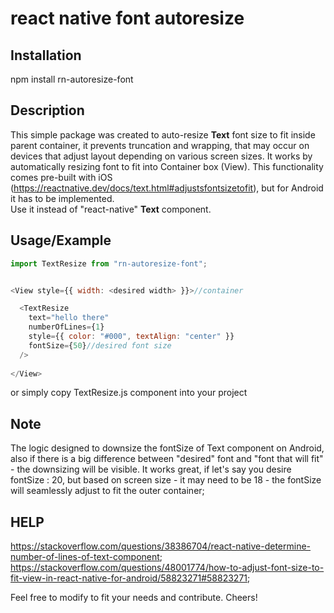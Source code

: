 # react native font autoresize

## Installation
npm install rn-autoresize-font

## Description
This simple package was created to auto-resize **Text** font size to fit inside parent container, it prevents truncation and wrapping, that may occur on devices that adjust layout depending on various screen sizes. It works by automatically resizing font to fit into Container box (View). This functionality comes pre-built with iOS (https://reactnative.dev/docs/text.html#adjustsfontsizetofit), but for Android it has to be implemented.<br /> 
Use it instead of "react-native" **Text** component.

## Usage/Example
```javascript
import TextResize from "rn-autoresize-font";


<View style={{ width: <desired width> }}>//container

  <TextResize 
    text="hello there"
    numberOfLines={1}
    style={{ color: "#000", textAlign: "center" }}
    fontSize={50}//desired font size 
  />
  
</View>
```
or simply copy TextResize.js component into your project

## Note
The logic designed to downsize the fontSize of Text component on Android, also if there is a big difference between "desired" font and "font that will fit" - the downsizing will be visible. It works great, if let's say you desire fontSize : 20, but based on screen size - it may need to be 18 - the fontSize will seamlessly adjust to fit the outer container;

## HELP
https://stackoverflow.com/questions/38386704/react-native-determine-number-of-lines-of-text-component;
https://stackoverflow.com/questions/48001774/how-to-adjust-font-size-to-fit-view-in-react-native-for-android/58823271#58823271;

Feel free to modify to fit your needs and contribute. Cheers!
